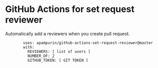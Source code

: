 # GitHub Actions for set request reviewer

Automatically add a reviewers when you create pull request.

```
        uses: apampurin/github-actions-set-request-reviewer@master
        with:
          REVIEWERS: [ list of users ]
          NUMBER_OF: 2
          GITHUB_TOKEN: [ GIT TOKEN ]
```
